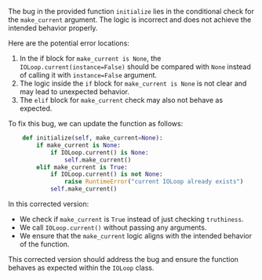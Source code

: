 The bug in the provided function `initialize` lies in the conditional check for the `make_current` argument. The logic is incorrect and does not achieve the intended behavior properly. 

Here are the potential error locations:
1. In the if block for `make_current is None`, the `IOLoop.current(instance=False)` should be compared with `None` instead of calling it with `instance=False` argument.
2. The logic inside the `if` block for `make_current is None` is not clear and may lead to unexpected behavior.
3. The `elif` block for `make_current` check may also not behave as expected.

To fix this bug, we can update the function as follows:

```python
    def initialize(self, make_current=None):
        if make_current is None:
            if IOLoop.current() is None:
                self.make_current()
        elif make_current is True:
            if IOLoop.current() is not None:
                raise RuntimeError("current IOLoop already exists")
            self.make_current()
```

In this corrected version:
- We check if `make_current` is `True` instead of just checking `truthiness`.
- We call `IOLoop.current()` without passing any arguments.
- We ensure that the `make_current` logic aligns with the intended behavior of the function. 

This corrected version should address the bug and ensure the function behaves as expected within the `IOLoop` class.
